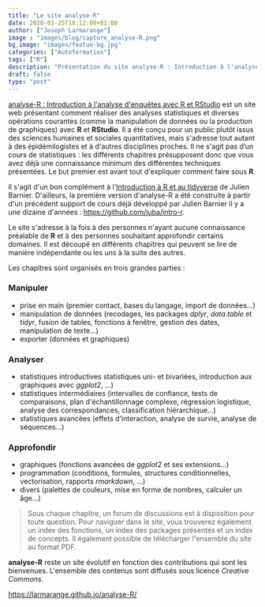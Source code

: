 ```yaml
---
title: "Le site analyse-R"
date: 2020-03-25T18:12:08+01:00
author: ["Joseph Larmarange"]
image : "images/blog/capture_analyse-R.png"
bg_image: "images/featue-bg.jpg"
categories: ["Autoformation"]
tags: ["R"]
description: "Présentation du site analyse-R : Introduction à l'analyse d'enquêtes avec R et RStudio"
draft: false
type: "post"
---
```


[analyse-R : Introduction à l'analyse d'enquêtes avec R et RStudio](https://larmarange.github.io/analyse-R/) 
est un site web présentant comment réaliser des analyses statistiques et diverses opérations courantes 
(comme la manipulation de données ou la production de graphiques) avec **R** et **RStudio**. 
Il a été conçu pour un public plutôt issus des sciences humaines et sociales quantitatives, mais 
s'adresse tout autant à des épidémilogistes et à d'autres disciplines proches.
Il ne s'agit pas d’un cours de statistiques : les différents chapitres présupposent donc que vous avez déjà 
une connaissance minimum des différentes techniques présentées. Le but premier est avant tout 
d'expliquer comment faire sous **R**.


Il s'agit d'un bon complément à 
l'[Introduction à R et au tidyverse](https://juba.github.io/tidyverse/) de 
Julien Barnier. D'ailleurs, la première version d'analyse-R a été construite 
à partir d'un précédent support de cours déjà développé par Julien Barnier 
il y a une dizaine d'années : 
<https://github.com/juba/intro-r>.

Le site s'adresse à la fois à des personnes n'ayant aucune connaissance préalable 
de **R** et à des personnes souhaitant approfondir certains domaines. Il est découpé 
en différents chapitres qui peuvent se lire de manière indépendante ou les uns à la 
suite des autres.

Les chapitres sont organisés en trois grandes parties :

### Manipuler

* prise en main (premier contact, bases du langage, import de données...)
* manipulation de données (recodages, les packages *dplyr*, *data.table* et *tidyr*, fusion de tables, fonctions à fenêtre, gestion des dates, manipulation de texte...)
* exporter (données et graphiques)

### Analyser

* statistiques introductives statistiques uni- et bivariées, introduction aux graphiques avec *ggplot2*, ...)
* statistiques intermédiaires (intervalles de confiance, tests de comparaisons, plan d'échantillonnage complexe, régression logistique, analyse des correspondances, classification hiérarchique...)
* statistiques avancées (effets d'interaction, analyse de survie, analyse de séquences...)


### Approfondir

* graphiques (fonctions avancées de *ggplot2* et ses extensions...)
* programmation (conditions, formules, structures conditionnelles, vectorisation, rapports *rmarkdown*, ...)
* divers (palettes de couleurs, mise en forme de nombres, calculer un âge...)


> Sous chaque chapitre, un forum de discussions est à disposition pour toute question.
Pour naviguer dans le site, vous trouverez également un index des fonctions, un index des packages
présentés et un index de concepts. Il également possible de télécharger l'ensemble du site au
format PDF.

**analyse-R** reste un site évolutif en fonction des contributions qui sont les bienvenues. 
L'ensemble des contenus sont diffusés sous licence *Creative Commons*.

<https://larmarange.github.io/analyse-R/>
